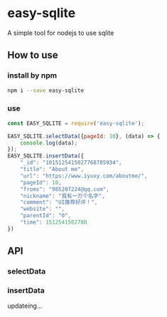 # easy-sqlite

A simple tool for nodejs to use sqlite

## How to use

### install by npm

```bash
npm i --save easy-sqlite

```

### use

```javascript
const EASY_SQLITE = require('easy-sqlite');

EASY_SQLITE.selectData({pageId: 10}, (data) => {
    console.log(data);
});
EASY_SQLITE.insertData({
    "_id": "1015125415027768785934",
    "title": "About me",
    "url": "https://www.iyuxy.com/aboutme/",
    "pageId": 10,
    "froms": "985207224@qq.com",
    "nickname": "我有一万个名字",
    "comment": "UI推荐好评！",
    "website": "",
    "parentId": "0",
    "time": 1512541502780
})

```

## API

### selectData

### insertData


updateing...
